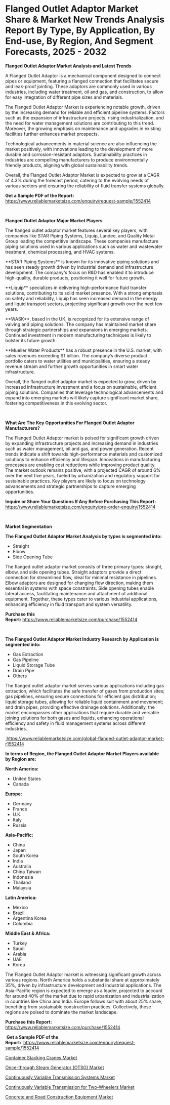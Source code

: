 <p><h1>Flanged Outlet Adaptor Market Share & Market New Trends Analysis Report By Type, By Application, By End-use, By Region, And Segment Forecasts, 2025 - 2032</h1></p><p><strong>Flanged Outlet Adaptor Market Analysis and Latest Trends</strong></p>
<p><p>A Flanged Outlet Adaptor is a mechanical component designed to connect pipes or equipment, featuring a flanged connection that facilitates secure and leak-proof jointing. These adaptors are commonly used in various industries, including water treatment, oil and gas, and construction, to allow for easy integration of different pipe sizes and materials.</p><p>The Flanged Outlet Adaptor Market is experiencing notable growth, driven by the increasing demand for reliable and efficient pipeline systems. Factors such as the expansion of infrastructure projects, rising industrialization, and the need for water management solutions are contributing to this trend. Moreover, the growing emphasis on maintenance and upgrades in existing facilities further enhances market prospects. </p><p>Technological advancements in material science are also influencing the market positively, with innovations leading to the development of more durable and corrosion-resistant adaptors. Sustainability practices in industries are compelling manufacturers to produce environmentally friendly products, aligning with global sustainability trends. </p><p>Overall, the Flanged Outlet Adaptor Market is expected to grow at a CAGR of 4.3% during the forecast period, catering to the evolving needs of various sectors and ensuring the reliability of fluid transfer systems globally.</p></p>
<p><strong>Get a Sample PDF of the Report:&nbsp;</strong> <a href="https://www.reliablemarketsize.com/enquiry/request-sample/1552414?utm_campaign=2176&utm_medium=2&utm_source=Github&utm_content=ia&utm_term=11042025&utm_id=flanged-outlet-adaptor">https://www.reliablemarketsize.com/enquiry/request-sample/1552414</a></p>
<p>&nbsp;</p>
<p><strong>Flanged Outlet Adaptor Major Market Players</strong></p>
<p><p>The flanged outlet adaptor market features several key players, with companies like STAR Piping Systems, Liquip, Landee, and Quality Metal Group leading the competitive landscape. These companies manufacture piping solutions used in various applications such as water and wastewater treatment, chemical processing, and HVAC systems.</p><p>**STAR Piping Systems** is known for its innovative piping solutions and has seen steady growth driven by industrial demand and infrastructure development. The company's focus on R&D has enabled it to introduce high-quality, durable products, positioning it well for future growth.</p><p>**Liquip** specializes in delivering high-performance fluid transfer solutions, contributing to its solid market presence. With a strong emphasis on safety and reliability, Liquip has seen increased demand in the energy and liquid transport sectors, projecting significant growth over the next few years.</p><p>**WASK**, based in the UK, is recognized for its extensive range of valving and piping solutions. The company has maintained market share through strategic partnerships and expansions in emerging markets. Continued investment in modern manufacturing techniques is likely to bolster its future growth.</p><p>**Mueller Water Products** has a robust presence in the U.S. market, with sales revenues exceeding $1 billion. The company’s diverse product portfolio caters to water utilities and municipalities, ensuring a steady revenue stream and further growth opportunities in smart water infrastructure.</p><p>Overall, the flanged outlet adaptor market is expected to grow, driven by increased infrastructure investment and a focus on sustainable, efficient piping solutions. Companies that leverage technological advancements and expand into emerging markets will likely capture significant market share, fostering competitiveness in this evolving sector.</p></p>
<p>&nbsp;</p>
<p><strong>What Are The Key Opportunities For Flanged Outlet Adaptor Manufacturers?</strong></p>
<p><p>The Flanged Outlet Adaptor market is poised for significant growth driven by expanding infrastructure projects and increasing demand in industries such as water management, oil and gas, and power generation. Recent trends indicate a shift towards high-performance materials and customized solutions to enhance efficiency and lifespan. Innovations in manufacturing processes are enabling cost reductions while improving product quality. The market outlook remains positive, with a projected CAGR of around 6% over the next five years, fueled by urbanization and regulatory support for sustainable practices. Key players are likely to focus on technology advancements and strategic partnerships to capture emerging opportunities.</p></p>
<p><strong>Inquire or Share Your Questions If Any Before Purchasing This Report:</strong> <a href="https://www.reliablemarketsize.com/enquiry/pre-order-enquiry/1552414?utm_campaign=2176&utm_medium=2&utm_source=Github&utm_content=ia&utm_term=11042025&utm_id=flanged-outlet-adaptor">https://www.reliablemarketsize.com/enquiry/pre-order-enquiry/1552414</a></p>
<p>&nbsp;</p>
<p><strong>Market Segmentation</strong></p>
<p><strong>The Flanged Outlet Adaptor Market Analysis by types is segmented into:</strong></p>
<p><ul><li>Straight</li><li>Elbow</li><li>Side Opening Tube</li></ul></p>
<p><p>The flanged outlet adaptor market consists of three primary types: straight, elbow, and side opening tubes. Straight adaptors provide a direct connection for streamlined flow, ideal for minimal resistance in pipelines. Elbow adaptors are designed for changing flow direction, making them essential in systems with space constraints. Side opening tubes enable lateral access, facilitating maintenance and attachment of additional equipment. Together, these types cater to various industrial applications, enhancing efficiency in fluid transport and system versatility.</p></p>
<p><strong>Purchase this Report:&nbsp;</strong><a href="https://www.reliablemarketsize.com/purchase/1552414?utm_campaign=2176&utm_medium=2&utm_source=Github&utm_content=ia&utm_term=11042025&utm_id=flanged-outlet-adaptor">https://www.reliablemarketsize.com/purchase/1552414</a></p>
<p>&nbsp;</p>
<p><strong>The Flanged Outlet Adaptor Market Industry Research by Application is segmented into:</strong></p>
<p><ul><li>Gas Extraction</li><li>Gas Pipeline</li><li>Liquid Storage Tube</li><li>Drain Pipe</li><li>Others</li></ul></p>
<p><p>The flanged outlet adaptor market serves various applications including gas extraction, which facilitates the safe transfer of gases from production sites; gas pipelines, ensuring secure connections for efficient gas distribution; liquid storage tubes, allowing for reliable liquid containment and movement; and drain pipes, providing effective drainage solutions. Additionally, the market encompasses other applications that require durable and versatile joining solutions for both gases and liquids, enhancing operational efficiency and safety in fluid management systems across different industries.</p></p>
<p><a href="https://www.reliablemarketsize.com/global-flanged-outlet-adaptor-market-r1552414?utm_campaign=2176&utm_medium=2&utm_source=Github&utm_content=ia&utm_term=11042025&utm_id=flanged-outlet-adaptor">&nbsp;https://www.reliablemarketsize.com/global-flanged-outlet-adaptor-market-r1552414</a></p>
<p><strong>In terms of Region, the Flanged Outlet Adaptor Market Players available by Region are:</strong></p>
<p>
    <p> <strong> North America: </strong>
        <ul>
            <li>United States</li>
            <li>Canada</li>
        </ul>
        </p> 
    <p> <strong> Europe: </strong>
        <ul>
            <li>Germany</li>
            <li>France</li>
            <li>U.K.</li>
            <li>Italy</li>
            <li>Russia</li>
        </ul>
        </p> 
    <p> <strong> Asia-Pacific: </strong>
        <ul>
            <li>China</li>
            <li>Japan</li>
            <li>South Korea</li>
            <li>India</li>
            <li>Australia</li>
            <li>China Taiwan</li>
            <li>Indonesia</li>
            <li>Thailand</li>
            <li>Malaysia</li>
        </ul>
        </p> 
    <p> <strong> Latin America: </strong>
        <ul>
            <li>Mexico</li>
            <li>Brazil</li>
            <li>Argentina Korea</li>
            <li>Colombia</li>
        </ul>
        </p> 
    <p> <strong> Middle East & Africa: </strong>
        <ul>
            <li>Turkey</li>
            <li>Saudi</li>
            <li>Arabia</li>
            <li>UAE</li>
            <li>Korea</li>
        </ul>
    </p>
    </p>
<p><p>The Flanged Outlet Adaptor market is witnessing significant growth across various regions. North America holds a substantial share at approximately 35%, driven by infrastructure development and industrial applications. The Asia-Pacific region is expected to emerge as a leader, projected to account for around 40% of the market due to rapid urbanization and industrialization in countries like China and India. Europe follows suit with about 25% share, benefiting from sustainable construction practices. Collectively, these regions are poised to dominate the market landscape.</p></p>
<p><strong>Purchase this Report: </strong><a href="https://www.reliablemarketsize.com/purchase/1552414?utm_campaign=2176&utm_medium=2&utm_source=Github&utm_content=ia&utm_term=11042025&utm_id=flanged-outlet-adaptor">https://www.reliablemarketsize.com/purchase/1552414</a></p>
<p>&nbsp;<strong>Get a Sample PDF of the Report:&nbsp;&nbsp;</strong><a href="https://www.reliablemarketsize.com/enquiry/request-sample/1552414?utm_campaign=2176&utm_medium=2&utm_source=Github&utm_content=ia&utm_term=11042025&utm_id=flanged-outlet-adaptor">https://www.reliablemarketsize.com/enquiry/request-sample/1552414</a></p>
<p><strong></strong></p>
<p><p><a href="https://github.com/moroesarta/Market-Research-Report-List-1/blob/main/container-stacking-cranes-market.md?utm_campaign=2176&utm_medium=2&utm_source=Github&utm_content=ia&utm_term=11042025&utm_id=flanged-outlet-adaptor">Container Stacking Cranes Market</a></p><p><a href="https://github.com/seherlouize/Market-Research-Report-List-1/blob/main/once-through-steam-generator-otsg-market.md?utm_campaign=2176&utm_medium=2&utm_source=Github&utm_content=ia&utm_term=11042025&utm_id=flanged-outlet-adaptor">Once-through Steam Generator (OTSG) Market</a></p><p><a href="https://github.com/kaganalcinwv/Market-Research-Report-List-1/blob/main/continuously-variable-transmission-systems-market.md?utm_campaign=2176&utm_medium=2&utm_source=Github&utm_content=ia&utm_term=11042025&utm_id=flanged-outlet-adaptor">Continuously Variable Transmission Systems Market</a></p><p><a href="https://github.com/szaszgrychkq/Market-Research-Report-List-1/blob/main/continuously-variable-transmission-for-two-wheelers-market.md?utm_campaign=2176&utm_medium=2&utm_source=Github&utm_content=ia&utm_term=11042025&utm_id=flanged-outlet-adaptor">Continuously Variable Transmission for Two-Wheelers Market</a></p><p><a href="https://github.com/sadaandilou/Market-Research-Report-List-1/blob/main/concrete-and-road-construction-equipment-market.md?utm_campaign=2176&utm_medium=2&utm_source=Github&utm_content=ia&utm_term=11042025&utm_id=flanged-outlet-adaptor">Concrete and Road Construction Equipment Market</a></p></p>